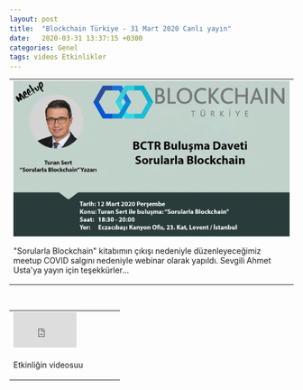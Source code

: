 ```yaml
---
layout: post
title:  "Blockchain Türkiye - 31 Mart 2020 Canlı yayın"
date:   2020-03-31 13:37:15 +0300
categories: Genel
tags: videos Etkinlikler
---
```




<table><tr><td style="width:30%">
<img src="/assets/bctr_meetup_640.jpg">
<p>
"Sorularla Blockchain" kitabımın çıkışı nedeniyle düzenleyeceğimiz meetup COVID salgını nedeniyle webinar olarak yapıldı. Sevgili Ahmet Usta'ya yayın için teşekkürler... 
</p>
</td></tr></table>


&nbsp;

<table><tr><td style="width:50%">
<iframe width="112" height="63" src="https://www.youtube.com/embed/gCjw1-4ZOAs" frameborder="0" allowfullscreen></iframe></td>
<td style="width:70%">
</td>
</tr>
<tr>
<td style="width:70%">
<p>
Etkinliğin videosuu</p>
</td></tr>
</table>
